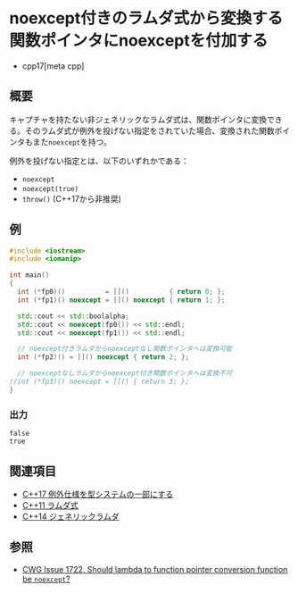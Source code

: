 # noexcept付きのラムダ式から変換する関数ポインタにnoexceptを付加する
* cpp17[meta cpp]

## 概要
キャプチャを持たない非ジェネリックなラムダ式は、関数ポインタに変換できる。そのラムダ式が例外を投げない指定をされていた場合、変換された関数ポインタもまた`noexcept`を持つ。

例外を投げない指定とは、以下のいずれかである：

- `noexcept`
- `noexcept(true)`
- `throw()` (C++17から非推奨)


## 例
```cpp example
#include <iostream>
#include <iomanip>

int main()
{
  int (*fp0)()          = []()          { return 0; };
  int (*fp1)() noexcept = []() noexcept { return 1; };

  std::cout << std::boolalpha;
  std::cout << noexcept(fp0()) << std::endl;
  std::cout << noexcept(fp1()) << std::endl;

  // noexcept付きラムダからnoexceptなし関数ポインタへは変換可能
  int (*fp2)() = []() noexcept { return 2; };

  // noexceptなしラムダからnoexcept付き関数ポインタへは変換不可
//int (*fp3)() noexcept = []() { return 3; };
}
```

### 出力
```
false
true
```


## 関連項目
- [C++17 例外仕様を型システムの一部にする](exception_spec_be_part_of_the_type_system.md)
- [C++11 ラムダ式](/lang/cpp11/lambda_expressions.md)
- [C++14 ジェネリックラムダ](/lang/cpp14/generic_lambdas.md)


## 参照
- [CWG Issue 1722. Should lambda to function pointer conversion function be `noexcept`?](https://wg21.cmeerw.net/cwg/issue1722)

